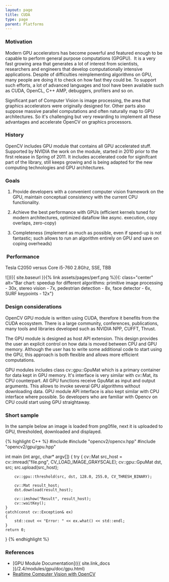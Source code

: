 ```yaml
---
layout: page
title: CUDA
type: page
parent: Platforms
---
```

### Motivation

Modern GPU accelerators has become powerful and featured enough to be capable to perform general purpose computations (GPGPU).  It is a very fast growing area that generates a lot of interest from scientists, researchers and engineers that develop computationally intensive applications. Despite of difficulties reimplementing algorithms on GPU, many people are doing it to check on how fast they could be. To support such efforts, a lot of advanced languages and tool have been available such as CUDA, OpenCL, C++ AMP, debuggers, profilers and so on.

Significant part of Computer Vision is image processing, the area that graphics accelerators were originally designed for. Other parts also suppose massive parallel computations and often naturally map to GPU architectures. So it's challenging but very rewarding to implement all these advantages and accelerate OpenCV on graphics processors.


### History

OpenCV includes GPU module that contains all GPU accelerated stuff. Supported by NVIDIA the work on the module, started in 2010 prior to the first release in Spring of 2011\. It includes accelerated code for siginifcant part of the library, still keeps growing and is being adapted for the new computing technologies and GPU architectures.


### Goals

1. Provide developers with a convenient computer vision framework on the GPU, maintain conceptual consistency with the current CPU functionality.

2. Achieve the best performance with GPUs (efficient kernels tuned for modern architectures, optimized dataflow like async. execution, copy overlaps, zero-copy)

3. Completeness (implement as much as possible, even if speed-up is not fantastic; such allows to run an algorithm entirely on GPU and save on coping overheads)


###  Performance

Tesla C2050 versus Core i5-760 2.8Ghz, SSE, TBB

![]({{ site.baseurl }}{% link assets/pages/perf.png %}){: class="center" alt="Bar chart: speedup for different algorithms: primitive image processing - 30x, stereo vision - 7x, pedestrian detection - 8x, face detector - 6x, SURF keypoints - 12x"}


### Design considerations

OpenCV GPU module is written using CUDA, therefore it benefits from the CUDA ecosystem. There is a large community, conferences, publications, many tools and libraries developed such as NVIDIA NPP, CUFFT, Thrust.

The GPU module is designed as host API extension. This design provides the user an explicit control on how data is moved between CPU and GPU memory. Although the user has to write some additional code to start using the GPU, this approach is both flexible and allows more efficient computations.

GPU modules includes class cv::gpu::GpuMat which is a primary container for data kept in GPU memory. It's interface is very similar with cv::Mat, its CPU counterpart. All GPU functions receive GpuMat as input and output arguments. This allows to invoke several GPU algorithms without downloading data. GPU module API interface is also kept similar with CPU interface where possible. So developers who are familiar with Opencv on CPU could start using GPU straightaway.


### Short sample

In the sample below an image is loaded from png0file, next it is uploaded to GPU, thresholded, downloaded and displayed.

{% highlight C++ %}
#include <iostream>
#include "opencv2/opencv.hpp"
#include "opencv2/gpu/gpu.hpp"

int main (int argc, char* argv[])
{
    try
    {
        cv::Mat src_host = cv::imread("file.png", CV_LOAD_IMAGE_GRAYSCALE);
        cv::gpu::GpuMat dst, src;
        src.upload(src_host);

        cv::gpu::threshold(src, dst, 128.0, 255.0, CV_THRESH_BINARY);

        cv::Mat result_host;
        dst.download(result_host);

        cv::imshow("Result", result_host);
        cv::waitKey();
    }
    catch(const cv::Exception& ex)
    {
        std::cout << "Error: " << ex.what() << std::endl;
    }
    return 0;
}
{% endhighlight %}


### References

*   [GPU Module Documentation]({{ site.link_docs }}/2.4/modules/gpu/doc/gpu.html)
*   [Realtime Computer Vision with OpenCV](http://queue.acm.org/detail.cfm?id=2206309 "Realtime Computer Vision with OpenCV")
